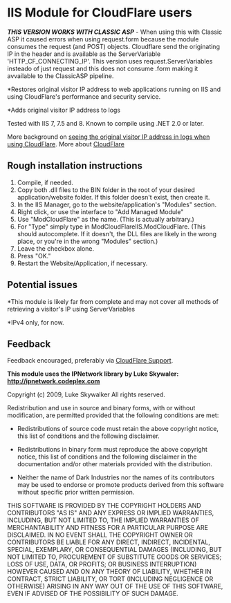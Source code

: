 IIS Module for CloudFlare users 
================================

***THIS VERSION WORKS WITH CLASSIC ASP*** - When using this with Classic ASP it caused errors when using request.form because the module consumes the request (and POST) objects. Cloudflare send the originating IP in the header and is available as the ServerVariable 'HTTP_CF_CONNECTING_IP'. This version uses request.ServerVariables insteado of just request and this does not consume .form making it avvailable to the ClassicASP pipeline.

*Restores original visitor IP address to web applications running on IIS and using CloudFlare's performance and security service.

*Adds original visitor IP address to logs

Tested with IIS 7, 7.5 and 8. Known to compile using .NET 2.0 or later.

More background on [seeing the original visitor IP address in logs when using CloudFlare](https://support.cloudflare.com/entries/22055137-why-do-my-server-logs-show-cloudflare-s-ips-using-cloudflare "CloudFlare"). More about [CloudFlare](https://www.cloudflare.com)

Rough installation instructions
------------------------------

1. Compile, if needed.
2. Copy both .dll files to the BIN folder in the root of your desired application/website folder. If this folder doesn't exist, then create it.
3. In the IIS Manager, go to the website/application's "Modules" section.
4. Right click, or use the interface to "Add Managed Module"
5. Use "ModCloudFlare" as the name. (This is actually arbitrary.)
6. For "Type" simply type in ModCloudFlareIIS.ModCloudFlare. (This should autocomplete. If it doesn't, the DLL files are likely in the wrong place, or you're in the wrong "Modules" section.)
7. Leave the checkbox alone.
8. Press "OK."
9. Restart the Website/Application, if necessary.

Potential issues
------------------------------

*This module is likely far from complete and may not cover all methods of retrieving a visitor's IP using ServerVariables

*IPv4 only, for now.

Feedback
------------------------------

Feedback encouraged, preferably via [CloudFlare Support](http://support.cloudflare.com).


__This module uses the IPNetwork library by Luke Skywaler: http://ipnetwork.codeplex.com__

Copyright (c) 2009, Luke Skywalker
All rights reserved.

Redistribution and use in source and binary forms, with or without modification, are permitted provided that the following conditions are met:

* Redistributions of source code must retain the above copyright notice, this list of conditions and the following disclaimer.

* Redistributions in binary form must reproduce the above copyright notice, this list of conditions and the following disclaimer in the documentation and/or other materials provided with the distribution.

* Neither the name of Dark Industries nor the names of its contributors may be used to endorse or promote products derived from this software without specific prior written permission.

THIS SOFTWARE IS PROVIDED BY THE COPYRIGHT HOLDERS AND CONTRIBUTORS "AS IS" AND ANY EXPRESS OR IMPLIED WARRANTIES, INCLUDING, BUT NOT LIMITED TO, THE IMPLIED WARRANTIES OF MERCHANTABILITY AND FITNESS FOR A PARTICULAR PURPOSE ARE DISCLAIMED. IN NO EVENT SHALL THE COPYRIGHT OWNER OR CONTRIBUTORS BE LIABLE FOR ANY DIRECT, INDIRECT, INCIDENTAL, SPECIAL, EXEMPLARY, OR CONSEQUENTIAL DAMAGES (INCLUDING, BUT NOT LIMITED TO, PROCUREMENT OF SUBSTITUTE GOODS OR SERVICES; LOSS OF USE, DATA, OR PROFITS; OR BUSINESS INTERRUPTION) HOWEVER CAUSED AND ON ANY THEORY OF LIABILITY, WHETHER IN CONTRACT, STRICT LIABILITY, OR TORT (INCLUDING NEGLIGENCE OR OTHERWISE) ARISING IN ANY WAY OUT OF THE USE OF THIS SOFTWARE, EVEN IF ADVISED OF THE POSSIBILITY OF SUCH DAMAGE.

